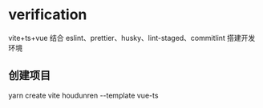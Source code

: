 # verification

vite+ts+vue 结合 eslint、prettier、husky、lint-staged、commitlint 搭建开发环境

## 创建项目

yarn create vite houdunren --template vue-ts
